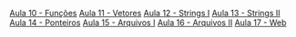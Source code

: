 []()
[]()
[]()
[]()
[]()
[]()
[]()
[]()
[]()
[Aula 10 - Funções](https://github.com/MasudaKenta/Atividades_BRTLINP/tree/main/Aula10)
[Aula 11 - Vetores](https://github.com/MasudaKenta/Atividades_BRTLINP/tree/main/Aula11)
[Aula 12 - Strings I](https://github.com/MasudaKenta/Atividades_BRTLINP/tree/main/Aula12)
[Aula 13 - Strings II](https://github.com/MasudaKenta/Atividades_BRTLINP/tree/main/Aula13)
[Aula 14 - Ponteiros](https://github.com/MasudaKenta/Atividades_BRTLINP/tree/main/Aula14)
[Aula 15 - Arquivos I](https://github.com/MasudaKenta/Atividades_BRTLINP/tree/main/Aula15)
[Aula 16 - Arquivos II](https://github.com/MasudaKenta/Atividades_BRTLINP/tree/main/Aula16)
[Aula 17 - Web](https://github.com/MasudaKenta/Atividades_BRTLINP/tree/main/Aula17)
